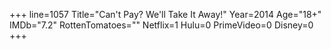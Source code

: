 +++
line=1057
Title="Can't Pay? We'll Take It Away!"
Year=2014
Age="18+"
IMDb="7.2"
RottenTomatoes=""
Netflix=1
Hulu=0
PrimeVideo=0
Disney=0
+++

